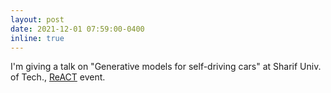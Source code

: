 ```yaml
---
layout: post
date: 2021-12-01 07:59:00-0400
inline: true
---
```


I'm giving a talk on "Generative models for self-driving cars" at Sharif Univ. of Tech., [ReACT](https://react.ee.sharif.edu/) event.